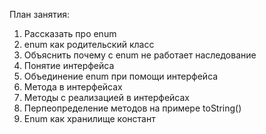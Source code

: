 План занятия:
1) Рассказать про enum
2) enum как родительский класс
3) Объяснить почему с enum не работает наследование
4) Понятие интерфейса
5) Объединение enum при помощи интерфейса
6) Метода в интерфейсах
7) Методы с реализацией в интерфейсах
8) Перпеопределение методов на примере toString()
9) Enum как хранилище констант
